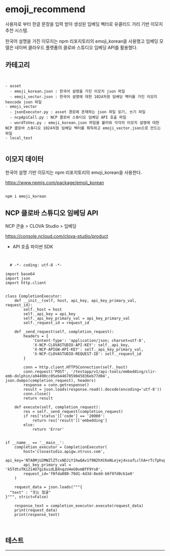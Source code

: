 # emoji_recommend

사용자로 부터 한글 문장을 입력 받아 생성된 임베딩 벡터로 유클리드 거리 기반 이모지 추천 시스템.

한국어 설명을 가진 이모지는 npm 리포지토리의 emoji_korean을 사용했고 임베딩 모델은 네이버 클라우드 플랫폼의 클로바 스튜디오 임베딩 API를 활용했다.

## 카테고리

<pre><code>

- asset
  - emoji_korean.json : 한국어 설명을 가진 이모지 json 파일
  - emoji_vector.json : 한국어 설명에 대한 1024차원 임베딩 벡터를 가진 이모지 hexcode json 파일
- emoji_vector
  - jsonExecutor.py : asset 경로에 존재하는 json 파일 읽기, 쓰기 파일
  - ncpApiCall.py : NCP 클로바 스튜디오 임베딩 API 호출 파일
  - wordToVec.py : emoji_korean.json 파일을 불러와 각각의 이모지 설명에 대한 NCP 클로바 스튜디오 1024차원 임베딩 벡터를 획득하고 emoji_vector.json으로 만드는 파일
- local_test
  
</code></pre>

## 이모지 데이터

한국어 설명 기반 이모지는 npm 리포지토리의 emoji_korean을 사용한다.

https://www.npmjs.com/package/emoji_korean

<pre><code>
npm i emoji_korean
</code></pre>

## NCP 클로바 스튜디오 임베딩 API

NCP 콘솔 > CLOVA Studio > 임베딩

https://console.ncloud.com/clova-studio/product

- API 호출 파이썬 SDK
<pre><code>

  # -*- coding: utf-8 -*-

import base64
import json
import http.client


class CompletionExecutor:
    def __init__(self, host, api_key, api_key_primary_val, request_id):
        self._host = host
        self._api_key = api_key
        self._api_key_primary_val = api_key_primary_val
        self._request_id = request_id

    def _send_request(self, completion_request):
        headers = {
            'Content-Type': 'application/json; charset=utf-8',
            'X-NCP-CLOVASTUDIO-API-KEY': self._api_key,
            'X-NCP-APIGW-API-KEY': self._api_key_primary_val,
            'X-NCP-CLOVASTUDIO-REQUEST-ID': self._request_id
        }

        conn = http.client.HTTPSConnection(self._host)
        conn.request('POST', '/testapp/v1/api-tools/embedding/clir-emb-dolphin/a94490cc05eb4467859045836eb77d04', json.dumps(completion_request), headers)
        response = conn.getresponse()
        result = json.loads(response.read().decode(encoding='utf-8'))
        conn.close()
        return result

    def execute(self, completion_request):
        res = self._send_request(completion_request)
        if res['status']['code'] == '20000':
            return res['result']['embedding']
        else:
            return 'Error'


if __name__ == '__main__':
    completion_executor = CompletionExecutor(
        host='clovastudio.apigw.ntruss.com',
        api_key='NTA0MjU2MWZlZTcxNDJiY1hwQAv1f9N2hXCKeNLejej4xsafLclhA+rTcTphvp8q',
        api_key_primary_val = 'k5TdtxTKiZi4O7gi6uidLBXnqzU4eG0vmBfF9Ys0',
        request_id='f0fda080-70d1-4d3d-8edd-b6f9fd0cb1e0'
    )

    request_data = json.loads("""{
  "text" : "웃는 얼굴"
}""", strict=False)

    response_text = completion_executor.execute(request_data)
    print(request_data)
    print(response_text)

  
</code></pre>

## 테스트

---
